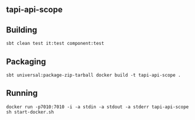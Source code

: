 ## tapi-api-scope

## Building
``
sbt clean test it:test component:test
``

## Packaging
``
sbt universal:package-zip-tarball
docker build -t tapi-api-scope .
``

## Running
``
docker run -p7010:7010 -i -a stdin -a stdout -a stderr tapi-api-scope sh start-docker.sh
``